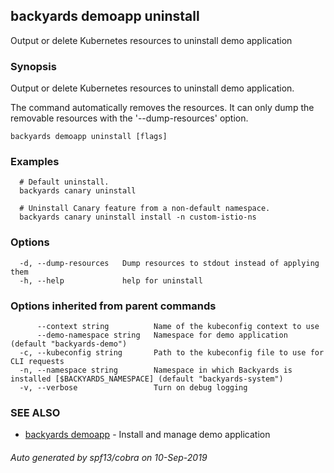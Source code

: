 ## backyards demoapp uninstall

Output or delete Kubernetes resources to uninstall demo application

### Synopsis

Output or delete Kubernetes resources to uninstall demo application.

The command automatically removes the resources.
It can only dump the removable resources with the '--dump-resources' option.

```
backyards demoapp uninstall [flags]
```

### Examples

```
  # Default uninstall.
  backyards canary uninstall

  # Uninstall Canary feature from a non-default namespace.
  backyards canary uninstall install -n custom-istio-ns
```

### Options

```
  -d, --dump-resources   Dump resources to stdout instead of applying them
  -h, --help             help for uninstall
```

### Options inherited from parent commands

```
      --context string          Name of the kubeconfig context to use
      --demo-namespace string   Namespace for demo application (default "backyards-demo")
  -c, --kubeconfig string       Path to the kubeconfig file to use for CLI requests
  -n, --namespace string        Namespace in which Backyards is installed [$BACKYARDS_NAMESPACE] (default "backyards-system")
  -v, --verbose                 Turn on debug logging
```

### SEE ALSO

* [backyards demoapp](backyards_demoapp.md)	 - Install and manage demo application

###### Auto generated by spf13/cobra on 10-Sep-2019
